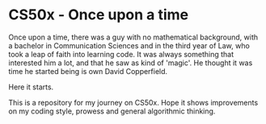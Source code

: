 # CS50x - Once upon a time
Once upon a time, there was a guy with no mathematical background, with a bachelor in Communication Sciences and in the third year of Law, who took a leap of faith into learning code. It was always something that interested him a lot, and that he saw as kind of 'magic'. He thought it was time he started being is own David Copperfield. 

Here it starts.

This is a repository for my journey on CS50x. Hope it shows improvements on my coding style, prowess and general algorithmic thinking. 
